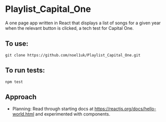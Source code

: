 # Playlist_Capital_One

A one page app written in React that displays a list of songs for a given year when the relevant button is clicked, a tech test for Capital One.

## To use:

```
git clone https://github.com/noel1uk/Playlist_Capital_One.git
```

## To run tests:

```
npm test
```

## Approach
* Planning: Read through starting docs at https://reactjs.org/docs/hello-world.html and experimented with components.

